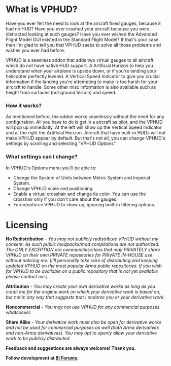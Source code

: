 # What is VPHUD?
Have you ever felt the need to look at the aircraft fixed gauges, because it had no HUD?
Have you ever crashed your aircraft because you were distracted looking at such gauges?
Have you ever wished the Advanced Flight Model GUI existed in the Standard Flight Model?
If that's your case then I'm glad to tell you that VPHUD seeks to solve all those problems and wishes you ever had before.

VPHUD is a seamless addon that adds two virtual gauges to all aircraft which do not have native HUD support.
A Artificial Horizon to help you understand when your airplane is upside down, or if you're landing your helicopter perfectly leveled.
A Vertical Speed Indicator to give you crucial information if the landing you're attempting to make is too harsh for your aircraft to handle.
Some other misc information is also available such as height from surfaces (not ground terrain) and speed.

### How it works?
As mentioned before, the addon works seamlessly without the need for any configuration.
All you have to do is get in a aircraft as pilot, and the VPHUD will pop up immediatly.
At the left will show up the Vertical Speed Indicator and at the right the Artificial Horizon.
Aircraft that have built-in HUDs will not make VPHUD appear by default.
But that's not all, you can change VPHUD's settings by scrolling and selecting "VPHUD Options".

### What settings can I change?
In VPHUD's Options menu you'll be able to:
  - Change the System of Units between Metric System and Imperial System.
  - Change VPHUD scale and positioning.
  - Enable a virtual crosshair and change its color. You can use the crosshair only if you don't care about the gauges.
  - Force/unforce VPHUD to show up, ignoring built-in filtering options.

# Licensing
**No Redistribution** *- You may not publicly redistribute VPHUD without my consent. As such public modpacks/mod compilations are not authorized. The ONLY EXCEPTION are communities/clans that may PRIVATELY share VPHUD on their own PRIVATE repositories for PRIVATE IN-HOUSE use without noticing me. (I'll personally take care of distributing and keeping updated VPHUD on the most popular Arma public repositories. If you wish for VPHUD to be available on a public repository that is not yet available please contact me.)*

**Attribution** *- You may create your own derivative works as long as you credit me for the original work on which your derivative work is based on, but not in any way that suggests that I endorse you or your derivative work.*

**Noncommercial** *- You may not use VPHUD for any commercial purposes whatsoever.*

**Share Alike** *- Your derivative work must also be open for derivative works and not be used for commercial purposes as well (both Arma derivatives and non-Arma derivatives). You may opt to openly allow your derivative work to be publicly distributed.*

**Feedback and suggestions are always welcome! Thank you.**

**Follow development at [BI Forums].**


[iy]: <http://steamcommunity.com/sharedfiles/filedetails/?id=312724602>
[BI Forums]: <https://forums.bistudio.com/forums/topic/203881-vphud-virtual-pilot-head-up-display/>
